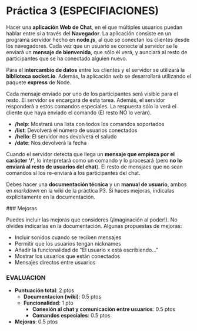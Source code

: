 # Práctica 3 (ESPECIFIACIONES)

Hacer una **aplicación Web de Chat**, en el que múltiples usuarios puedan hablar entre sí a través del **Navegador**. La aplicación consiste en un programa servidor hecho en **node.js**, al que se conectan los clientes desde los navegadores. Cada vez que un usuario se conecte al servidor se le enviará un **mensaje de bienvenida**, que sólo él verá, y aunciará al resto de participantes que se ha conectado alguien nuevo.

Para el **intercambio de datos** entre los clientes y el servidor se utilizará la **biblioteca socket.io**. Además, la aplicación web se desarrollará utilizando el paquete **express** de Node.

Cada mensaje enviado por uno de los participantes será visible para el resto. El servidor se encargará de esta tarea. Además, el servidor responderá a estos comandos especiales. La respuesta sólo la verá el cliente que haya enviado el comando (El resto NO lo verán).

* **/help**: Mostrará una lista con todos los comandos soportados
* **/list**: Devolverá el número de usuarios conectados
* **/hello**: El servidor nos devolverá el saludo
* **/date**: Nos devolverá la fecha

Cuando el servidor detecta que llega un **mensaje que empieza por el carácter '/'**, lo interpretará como un comando y lo procesará (pero **no lo enviará al resto de usuarios del chat**). El resto de mensjaes que no sean comandos sí los re-enviará a los participantes del chat.

Debes hacer una **documentación técnica** y un **manual de usuario**, ambos en _markdown_ en la wiki de la práctica P3. Si haces mejoras, índicalas explícitamente en la documentación.

### Mejoras

Puedes incluir las mejoras que consideres (¡Imaginación al poder!). No olvides indicarlas en la documentación. Algunas propuestas de mejoras:

* Incluir sonidos cuando se reciben mensajes
* Permitir que los usuarios tengan nicknames
* Añadir la funcionalidad de "El usuario x está escribiendo..."
* Mostrar los usuarios que están conectados
* Mensajes directos entre usuarios

### EVALUACION

* **Puntuación total**: 2 ptos
  * **Documentacion (wiki)**: 0.5 ptos
  * **Funcionalidad**: 1 pto
    * **Conexión al chat y comunicación entre usuarios**: 0.5 ptos
    * **Comandos especiales**: 0.5 ptos
* **Mejoras**: 0.5 ptos